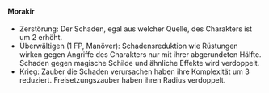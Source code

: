 #### Morakir

* Zerstörung: Der Schaden, egal aus welcher Quelle, des Charakters ist um 2 erhöht.
* Überwältigen (1 FP, Manöver): Schadensreduktion wie Rüstungen wirken gegen Angriffe des Charakters nur mit ihrer
abgerundeten Hälfte. Schaden gegen magische Schilde und ähnliche Effekte wird verdoppelt.
* Krieg: Zauber die Schaden verursachen haben ihre Komplexität um 3 reduziert. Freisetzungszauber haben ihren Radius
verdoppelt.
